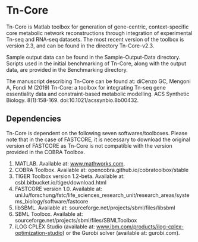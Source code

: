 # Tn-Core

Tn-Core is Matlab toolbox for generation of gene-centric, context-specific core metabolic network reconstructions through integration of experimental Tn-seq and RNA-seq datasets. The most recent version of the toolbox is version 2.3, and can be found in the directory Tn-Core-v2.3.

Sample output data can be found in the Sample-Output-Data directory. Scripts used in the initial benchmarking of Tn-Core, along with the output data, are provided in the Benchmarking directory.

The manuscript describing Tn-Core can be found at:
diCenzo GC, Mengoni A, Fondi M (2019) Tn-Core: a toolbox for integrating Tn-seq gene essentiality data and constraint-based metabolic modelling. ACS Synthetic Biology. 8(1):158-169. doi:10.1021/acssynbio.8b00432.

## Dependencies

Tn-Core is dependent on the following seven softwares/toolboxes. Please note that in the case of FASTCORE, it is necessary to download the original version of FASTCORE as Tn-Core is not compatible with the version provided in the COBRA Toolbox.

1.    MATLAB. Available at: www.mathworks.com.
2.    COBRA Toolbox. Available at: opencobra.github.io/cobratoolbox/stable
3.    TIGER Toolbox version 1.2-beta. Available at: csbl.bitbucket.io/tiger/download.html
4.    FASTCORE version 1.0. Available at: uni.lu/forschung/fstc/life_sciences_research_unit/research_areas/systems_biology/software/fastcore
5.    libSBML. Available at: sourceforge.net/projects/sbml/files/libsbml
6.    SBML Toolbox. Available at: sourceforge.net/projects/sbml/files/SBMLToolbox
7.    iLOG CPLEX Studio (available at: www.ibm.com/products/ilog-cplex-optimization-studio) or the Gurobi solver (available at: gurobi.com).
